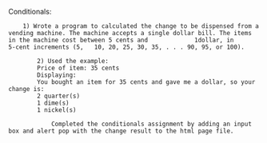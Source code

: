 Conditionals:

		1) Wrote a program to calculated the change to be dispensed from a vending machine. The machine accepts a single dollar bill. The items in the machine cost between 5 cents and 			1dollar, in         5-cent increments (5, 	10, 20, 25, 30, 35, . . . 90, 95, or 100). 
		
    		2) Used the example:
			Price of item: 35 cents
			Displaying: 
			You bought an item for 35 cents and gave me a dollar, so your change is: 
			2 quarter(s)
			1 dime(s)
			1 nickel(s)

    			Completed the conditionals assignment by adding an input box and alert pop with the change result to the html page file.
    
